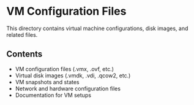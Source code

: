 # VM Configuration Files

This directory contains virtual machine configurations, disk images, and related files.

## Contents

- VM configuration files (.vmx, .ovf, etc.)
- Virtual disk images (.vmdk, .vdi, .qcow2, etc.)
- VM snapshots and states
- Network and hardware configuration files
- Documentation for VM setups